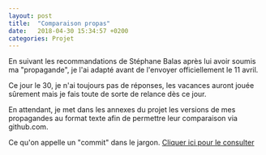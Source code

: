 ```yaml
---
layout: post
title:  "Comparaison propas"
date:   2018-04-30 15:34:57 +0200
categories: Projet
---
```

En suivant les recommandations de Stéphane Balas après lui avoir soumis ma "propagande", je l'ai adapté avant de l'envoyer officiellement le 11 avril.

Ce jour le 30, je n'ai toujours pas de réponses, les vacances auront jouée sûrement mais je fais toute de sorte de relance dès ce jour.

En attendant, je met dans les annexes du projet les versions de mes propagandes au format texte afin de permettre leur comparaison via github.com.

Ce qu'on appelle un "commit" dans le jargon. [Cliquer ici pour le consulter](https://github.com/stephmnt/at-ratp/commit/715b159048c0d5624498e9757057582034243e36?diff=split)
